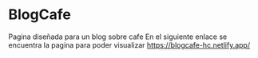 # BlogCafe
Pagina diseñada para un blog sobre cafe
En el siguiente enlace se encuentra la pagina para poder visualizar
https://blogcafe-hc.netlify.app/
